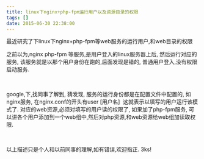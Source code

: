 ```yaml
---
title: linux下nginx+php-fpm运行用户以及资源目录的权限
tags: []
date: 2015-06-30 22:38:00
---
```


最近研究了下linux下nginx+php-fpm等web服务的运行用户,和web目录的权限

之前以为,nginx php-fpm 等服务,是用户登入的linux服务器上后, 然后运行对应的服务, 该服务就是以那个用户身份在跑的,后面发现是错的, 普通用户登入,没有权限启动服务.

&nbsp;

google,下,找同事了解到, 猜发现, 服务的运行身份都是在配置文件中配置的, 如nginx服务, 在nginx.conf的开头有user [用户名] &nbsp;这就表示以填写的用户运行该模式了. 对应的web资源,必须对填写的用户读的权限了, 如果加了php-fpm服务, 可以讲各个用户添加到一个web组中,然后对php资源,和web资源给web组加读取权限.

&nbsp;

以上描述只是个人和以前同事的理解,如有错误,欢迎指正. 3ks!